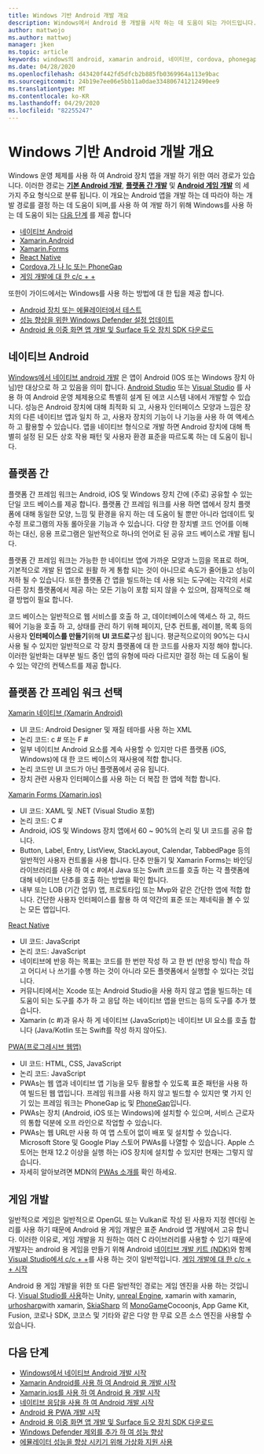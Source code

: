 ```yaml
---
title: Windows 기반 Android 개발 개요
description: Windows에서 Android 용 개발을 시작 하는 데 도움이 되는 가이드입니다.
author: mattwojo
ms.author: mattwoj
manager: jken
ms.topic: article
keywords: windows의 android, xamarin android, 네이티브, cordova, phonegap, c + + android 게임, windows defender, 에뮬레이터에 반응
ms.date: 04/28/2020
ms.openlocfilehash: d43420f442fd5dfcb2b885fb0369964a113e9bac
ms.sourcegitcommit: 24b19e7ee06e5bb11a0dae334806741212490ee9
ms.translationtype: MT
ms.contentlocale: ko-KR
ms.lasthandoff: 04/29/2020
ms.locfileid: "82255247"
---
```

# <a name="overview-of-android-development-on-windows"></a>Windows 기반 Android 개발 개요

Windows 운영 체제를 사용 하 여 Android 장치 앱을 개발 하기 위한 여러 경로가 있습니다. 이러한 경로는 **[기본 Android 개발](#native-android)**, **[플랫폼 간 개발](#cross-platform)** 및 **[Android 게임 개발](#game-development)** 의 세 가지 주요 형식으로 분류 됩니다. 이 개요는 Android 앱을 개발 하는 데 따라야 하는 개발 경로를 결정 하는 데 도움이 되며,를 사용 하 여 개발 하기 위해 Windows를 사용 하는 데 도움이 되는 [다음 단계](#next-steps) 를 제공 합니다

- [네이티브 Android](native-android.md)
- [Xamarin.Android](xamarin-android.md)
- [Xamarin.Forms](xamarin-forms.md)
- [React Native](react-native.md)
- [Cordova,가 나 Ic 또는 PhoneGap](pwa.md)
- [게임 개발에 대 한 c/c + +](native-android.md#use-c-or-c-for-android-game-development)

또한이 가이드에서는 Windows를 사용 하는 방법에 대 한 팁을 제공 합니다.

- [Android 장치 또는 에뮬레이터에서 테스트](emulator.md)
- [성능 향상을 위한 Windows Defender 설정 업데이트](defender-settings.md)
- [Android 용 이중 화면 앱 개발 및 Surface 듀오 장치 SDK 다운로드](https://docs.microsoft.com/dual-screen/android/)

## <a name="native-android"></a>네이티브 Android

[Windows에서 네이티브 android 개발](./native-android.md) 은 앱이 Android (IOS 또는 Windows 장치 아님)만 대상으로 하 고 있음을 의미 합니다. [Android Studio](https://developer.android.com/studio/install#windows) 또는 [Visual Studio](https://visualstudio.microsoft.com/vs/android/) 를 사용 하 여 Android 운영 체제용으로 특별히 설계 된 에코 시스템 내에서 개발할 수 있습니다. 성능은 Android 장치에 대해 최적화 되 고, 사용자 인터페이스 모양과 느낌은 장치의 다른 네이티브 앱과 일치 하 고, 사용자 장치의 기능이 나 기능을 사용 하 여 액세스 하 고 활용할 수 있습니다. 앱을 네이티브 형식으로 개발 하면 Android 장치에 대해 특별히 설정 된 모든 상호 작용 패턴 및 사용자 환경 표준을 따르도록 하는 데 도움이 됩니다.

## <a name="cross-platform"></a>플랫폼 간

플랫폼 간 프레임 워크는 Android, iOS 및 Windows 장치 간에 (주로) 공유할 수 있는 단일 코드 베이스를 제공 합니다. 플랫폼 간 프레임 워크를 사용 하면 앱에서 장치 플랫폼에 대해 동일한 모양, 느낌 및 환경을 유지 하는 데 도움이 될 뿐만 아니라 업데이트 및 수정 프로그램의 자동 롤아웃을 기능과 수 있습니다. 다양 한 장치별 코드 언어를 이해 하는 대신, 응용 프로그램은 일반적으로 하나의 언어로 된 공유 코드 베이스로 개발 됩니다.

플랫폼 간 프레임 워크는 가능한 한 네이티브 앱에 가까운 모양과 느낌을 목표로 하며, 기본적으로 개발 된 앱으로 원활 하 게 통합 되는 것이 아니므로 속도가 줄어들고 성능이 저하 될 수 있습니다. 또한 플랫폼 간 앱을 빌드하는 데 사용 되는 도구에는 각각의 서로 다른 장치 플랫폼에서 제공 하는 모든 기능이 포함 되지 않을 수 있으며, 잠재적으로 해결 방법이 필요 합니다.

코드 베이스는 일반적으로 웹 서비스를 호출 하 고, 데이터베이스에 액세스 하 고, 하드웨어 기능을 호출 하 고, 상태를 관리 하기 위해 페이지, 단추 컨트롤, 레이블, 목록 등의 사용자 **인터페이스를 만들기**위해 **UI 코드로**구성 됩니다. 평균적으로이의 90%는 다시 사용 될 수 있지만 일반적으로 각 장치 플랫폼에 대 한 코드를 사용자 지정 해야 합니다. 이러한 일반화는 대부분 빌드 중인 앱의 유형에 따라 다르지만 결정 하는 데 도움이 될 수 있는 약간의 컨텍스트를 제공 합니다.  

## <a name="choosing-a-cross-platform-framework"></a>플랫폼 간 프레임 워크 선택

[Xamarin 네이티브 (Xamarin Android)](xamarin-android.md)

- UI 코드: Android Designer 및 재질 테마를 사용 하는 XML
- 논리 코드: c # 또는 F #
- 일부 네이티브 Android 요소를 계속 사용할 수 있지만 다른 플랫폼 (iOS, Windows)에 대 한 코드 베이스의 재사용에 적합 합니다.
- 논리 코드만 UI 코드가 아닌 플랫폼에서 공유 됩니다.
- 장치 관련 사용자 인터페이스를 사용 하는 더 복잡 한 앱에 적합 합니다.

[Xamarin Forms (Xamarin.ios)](xamarin-forms.md)

- UI 코드: XAML 및 .NET (Visual Studio 포함)
- 논리 코드: C #
- Android, iOS 및 Windows 장치 앱에서 60 ~ 90%의 논리 및 UI 코드를 공유 합니다. 
- Button, Label, Entry, ListView, StackLayout, Calendar, TabbedPage 등의 일반적인 사용자 컨트롤을 사용 합니다. 단추 만들기 및 Xamarin Forms는 바인딩 라이브러리를 사용 하 여 c #에서 Java 또는 Swift 코드를 호출 하는 각 플랫폼에 대해 네이티브 단추를 호출 하는 방법을 확인 합니다.
- 내부 또는 LOB (기간 업무) 앱, 프로토타입 또는 Mvp와 같은 간단한 앱에 적합 합니다. 간단한 사용자 인터페이스를 활용 하 여 약간의 표준 또는 제네릭을 볼 수 있는 모든 앱입니다.

[React Native](react-native.md)

- UI 코드: JavaScript
- 논리 코드: JavaScript
- 네이티브에 반응 하는 목표는 코드를 한 번만 작성 하 고 한 번 (반응 방식) 학습 하 고 어디서 나 쓰기를 수행 하는 것이 아니라 모든 플랫폼에서 실행할 수 있다는 것입니다.
- 커뮤니티에서는 Xcode 또는 Android Studio을 사용 하지 않고 앱을 빌드하는 데 도움이 되는 도구를 추가 하 고 응답 하는 네이티브 앱을 만드는 등의 도구를 추가 했습니다.
- Xamarin (c #)과 유사 하 게 네이티브 (JavaScript)는 네이티브 UI 요소를 호출 합니다 (Java/Kotlin 또는 Swift를 작성 하지 않아도).

[PWA(프로그레시브 웹앱)](pwa.md)

- UI 코드: HTML, CSS, JavaScript
- 논리 코드: JavaScript
- PWAs는 웹 앱과 네이티브 앱 기능을 모두 활용할 수 있도록 표준 패턴을 사용 하 여 빌드된 웹 앱입니다. 프레임 워크를 사용 하지 않고 빌드할 수 있지만 몇 가지 인기 있는 프레임 워크는 PhoneGap [ic](https://ionicframework.com/docs/intro) 및 [PhoneGap](https://phonegap.com/about/)입니다.
- PWAs는 장치 (Android, iOS 또는 Windows)에 설치할 수 있으며, 서비스 근로자의 통합 덕분에 오프 라인으로 작업할 수 있습니다.
- PWAs는 웹 URL만 사용 하 여 앱 스토어 없이 배포 및 설치할 수 있습니다. Microsoft Store 및 Google Play 스토어 PWAs를 나열할 수 있습니다. Apple 스토어는 현재 12.2 이상을 실행 하는 iOS 장치에 설치할 수 있지만 현재는 그렇지 않습니다.
- 자세히 알아보려면 MDN의 [PWAs 소개를](https://developer.mozilla.org/en-US/docs/Web/Progressive_web_apps/Introduction) 확인 하세요.

## <a name="game-development"></a>게임 개발

일반적으로 게임은 일반적으로 OpenGL 또는 Vulkan로 작성 된 사용자 지정 렌더링 논리를 사용 하기 때문에 Android 용 게임 개발은 표준 Android 앱 개발에서 고유 합니다. 이러한 이유로, 게임 개발을 지 원하는 여러 C 라이브러리를 사용할 수 있기 때문에 개발자는 android 용 게임을 만들기 위해 Android [네이티브 개발 키트 (NDK)](https://docs.microsoft.com/cpp/cross-platform/create-an-android-native-activity-app?view=vs-2019)와 함께 [Visual Studio에서 c/c + +](https://docs.microsoft.com/cpp/cross-platform/?view=vs-2019)를 사용 하는 것이 일반적입니다. [게임 개발에 대 한 c/c + + 시작](native-android.md#use-c-or-c-for-android-game-development)

Android 용 게임 개발을 위한 또 다른 일반적인 경로는 게임 엔진을 사용 하는 것입니다. [Visual Studio를 사용](https://docs.microsoft.com/visualstudio/cross-platform/visual-studio-tools-for-unity?view=vs-2019)하는 Unity, [unreal Engine](https://docs.unrealengine.com/en-US/Platforms/Mobile/Android/GettingStarted/index.html), xamarin with xamarin, [urhosharp](https://docs.microsoft.com/xamarin/graphics-games/urhosharp/introduction)with xamarin, [SkiaSharp](https://docs.microsoft.com/xamarin/xamarin-forms/user-interface/graphics/skiasharp/) 의 [MonoGame](https://docs.microsoft.com/xamarin/graphics-games/monogame/introduction/)Cocoonjs, App Game Kit, Fusion, 코로나 SDK, 코코스 및 기타와 같은 다양 한 무료 오픈 소스 엔진을 사용할 수 있습니다.

## <a name="next-steps"></a>다음 단계

- [Windows에서 네이티브 Android 개발 시작](native-android.md)
- [Xamarin Android를 사용 하 여 Android 용 개발 시작](xamarin-android.md)
- [Xamarin.ios를 사용 하 여 Android 용 개발 시작](xamarin-forms.md)
- [네이티브 응답을 사용 하 여 Android 개발 시작](react-native.md)
- [Android 용 PWA 개발 시작](pwa.md)
- [Android 용 이중 화면 앱 개발 및 Surface 듀오 장치 SDK 다운로드](https://docs.microsoft.com/dual-screen/android/)
- [Windows Defender 제외를 추가 하 여 성능 향상](defender-settings.md)
- [에뮬레이터 성능을 향상 시키기 위해 가상화 지원 사용](emulator.md#enable-virtualization-support)
